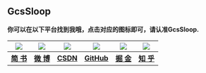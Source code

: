 ## GcsSloop

**你可以在以下平台找到我哦，点击对应的图标即可，请认准GcsSloop.**


<a href="http://www.jianshu.com/users/bc2fa21dbd1e/latest_articles"  target="_blank">  <img src="http://ww3.sinaimg.cn/large/005Xtdi2gw1f1pyg6uniyj303k03ka9x.jpg"   /></a> |                                                                                                                                                                                                <a href="http://weibo.com/GcsSloop" target="_blank"> <img src="http://ww1.sinaimg.cn/large/005Xtdi2gw1f1py7pa9tsj303k03kwee.jpg"/></a> |                                                                                                                                         <a href="http://blog.csdn.net/u013831257?viewmode=list" target="_blank"> <img src="http://ww1.sinaimg.cn/large/005Xtdi2gw1f1pycmbgn0j303k03kjr8.jpg" /></a> |                                                                                                                                                                                                  <a href="https://github.com/GcsSloop" target="_blank"> <img src="http://ww2.sinaimg.cn/large/005Xtdi2gw1f1pyjf8vx7j303k03kglh.jpg"   /></a> |                                                                                                                                                                                                                                                                          <a href="http://gold.xitu.io/#/user/56dd579a75c4cd4365aca918" target="_blank"> <img src="http://ww1.sinaimg.cn/large/005Xtdi2gw1f1pyo2hyqgj303k03kmx1.jpg"   /></a> |                                                                                                                                                                                                <a href="https://www.zhihu.com/people/li-yu-long-38" target="_blank"> <img src="http://ww4.sinaimg.cn/large/005Xtdi2gw1f1pyqdjk92j303k03k747.jpg"  target="_blank"/></a>                                                        
:---:|:---:|:---:|:---:|:---:|:---:                                                                                                         
**[简 书](http://www.jianshu.com/users/bc2fa21dbd1e/latest_articles)** |                                                             **[微 博](http://weibo.com/GcsSloop)** |                                                    **[CSDN](http://blog.csdn.net/u013831257?viewmode=list)** |                                               **[GitHub](https://github.com/GcsSloop)** |                                                                                       **[掘 金](http://gold.xitu.io/#/user/56dd579a75c4cd4365aca918)** |                                                                    **[知 乎](https://www.zhihu.com/people/li-yu-long-38)**

